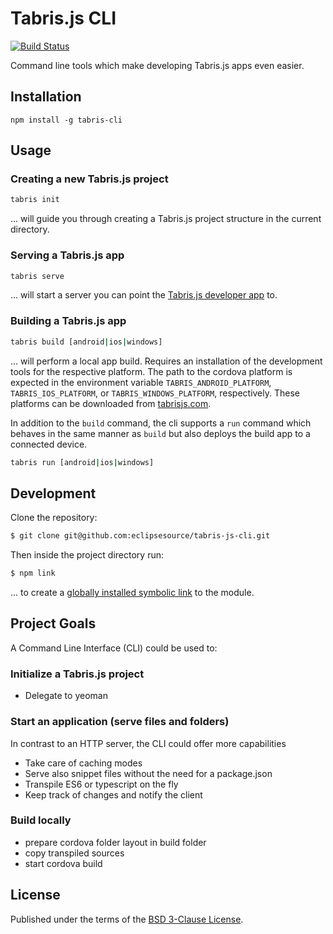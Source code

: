 # Tabris.js CLI

[![Build Status](https://travis-ci.org/eclipsesource/tabris-js-cli.svg?branch=master)](https://travis-ci.org/eclipsesource/tabris-js-cli)

Command line tools which make developing Tabris.js apps even easier.

## Installation

`npm install -g tabris-cli`

## Usage

### Creating a new Tabris.js project

```sh
tabris init
```
... will guide you through creating a Tabris.js project structure in the current directory.

### Serving a Tabris.js app
```sh
tabris serve
```
... will start a server you can point the [Tabris.js developer app](https://tabrisjs.com/documentation/latest/developer-app#the-tabrisjs-developer-app) to.

### Building a Tabris.js app
```sh
tabris build [android|ios|windows]
```
... will perform a local app build. Requires an installation of the development tools for the respective platform.
The path to the cordova platform is expected in the environment variable `TABRIS_ANDROID_PLATFORM`, `TABRIS_IOS_PLATFORM`, or `TABRIS_WINDOWS_PLATFORM`, respectively.
These platforms can be downloaded from [tabrisjs.com](https://tabrisjs.com/download).

In addition to the `build` command, the cli supports a `run` command which behaves in the same manner as `build` but also deploys the build app to a connected device.

```sh
tabris run [android|ios|windows]
```

## Development

Clone the repository:

```sh
$ git clone git@github.com:eclipsesource/tabris-js-cli.git
```

Then inside the project directory run:
```sh
$ npm link
```
... to create a [globally installed symbolic link](https://docs.npmjs.com/cli/link) to the module.

## Project Goals
A Command Line Interface (CLI) could be used to:

### Initialize a Tabris.js project

 * Delegate to yeoman

### Start an application (serve files and folders)

In contrast to an HTTP server, the CLI could offer more capabilities

 * Take care of caching modes
 * Serve also snippet files without the need for a package.json
 * Transpile ES6 or typescript on the fly
 * Keep track of changes and notify the client

### Build locally

 * prepare cordova folder layout in build folder
 * copy transpiled sources
 * start cordova build

## License

Published under the terms of the [BSD 3-Clause License](LICENSE).
